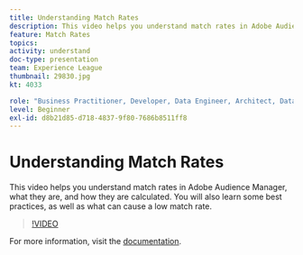 ```yaml
---
title: Understanding Match Rates
description: This video helps you understand match rates in Adobe Audience Manager, what they are, and how they are calculated. You will also learn some best practices, as well as what can cause a low match rate.
feature: Match Rates
topics: 
activity: understand
doc-type: presentation
team: Experience League
thumbnail: 29830.jpg
kt: 4033

role: "Business Practitioner, Developer, Data Engineer, Architect, Data Architect, Administrator, Leader"
level: Beginner
exl-id: d8b21d85-d718-4837-9f80-7686b8511ff8
---
```

# Understanding Match Rates

This video helps you understand match rates in Adobe Audience Manager, what they are, and how they are calculated. You will also learn some best practices, as well as what can cause a low match rate.

>[!VIDEO](https://video.tv.adobe.com/v/29830/?quality=12)

For more information, visit the [documentation](https://docs.adobe.com/help/en/audience-manager/user-guide/features/addressable-audiences.html).
